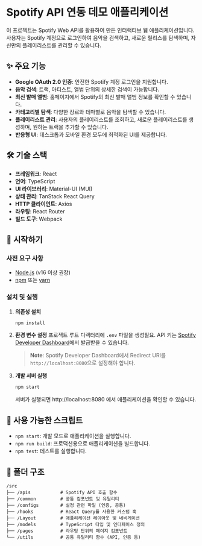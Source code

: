# Spotify API 연동 데모 애플리케이션

이 프로젝트는 Spotify Web API를 활용하여 만든 인터랙티브 웹 애플리케이션입니다. 사용자는 Spotify 계정으로 로그인하여 음악을 검색하고, 새로운 릴리스를 탐색하며, 자신만의 플레이리스트를 관리할 수 있습니다.

## ✨ 주요 기능

- **Google OAuth 2.0 인증**: 안전한 Spotify 계정 로그인을 지원합니다.
- **음악 검색**: 트랙, 아티스트, 앨범 단위의 상세한 검색이 가능합니다.
- **최신 발매 앨범**: 홈페이지에서 Spotify의 최신 발매 앨범 정보를 확인할 수 있습니다.
- **카테고리별 탐색**: 다양한 장르와 테마별로 음악을 탐색할 수 있습니다.
- **플레이리스트 관리**: 사용자의 플레이리스트를 조회하고, 새로운 플레이리스트를 생성하며, 원하는 트랙을 추가할 수 있습니다.
- **반응형 UI**: 데스크톱과 모바일 환경 모두에 최적화된 UI를 제공합니다.

## 🛠️ 기술 스택

- **프레임워크**: React
- **언어**: TypeScript
- **UI 라이브러리**: Material-UI (MUI)
- **상태 관리**: TanStack React Query
- **HTTP 클라이언트**: Axios
- **라우팅**: React Router
- **빌드 도구**: Webpack

## 🚀 시작하기

### 사전 요구 사항

- [Node.js](https://nodejs.org/) (v16 이상 권장)
- [npm](https://www.npmjs.com/) 또는 [yarn](https://yarnpkg.com/)

### 설치 및 실행
1.  **의존성 설치**
    ```bash
    npm install
    ```

2.  **환경 변수 설정**
    프로젝트 루트 디렉터리에 `.env` 파일을 생성필요. API 키는 [Spotify Developer Dashboard](https://developer.spotify.com/dashboard)에서 발급받을 수 있습니다.
    > **Note**: Spotify Developer Dashboard에서 Redirect URI를 `http://localhost:8080`으로 설정해야 합니다.

3.  **개발 서버 실행**
    ```bash
    npm start
    ```
    서버가 실행되면 http://localhost:8080 에서 애플리케이션을 확인할 수 있습니다.

## 📜 사용 가능한 스크립트

- `npm start`: 개발 모드로 애플리케이션을 실행합니다.
- `npm run build`: 프로덕션용으로 애플리케이션을 빌드합니다.
- `npm test`: 테스트를 실행합니다.

## 📁 폴더 구조

```
/src
├── /apis           # Spotify API 호출 함수
├── /common         # 공통 컴포넌트 및 유틸리티
├── /configs        # 설정 관련 파일 (인증, 공통)
├── /hooks          # React Query를 사용한 커스텀 훅
├── /Layout         # 애플리케이션 레이아웃 및 네비게이션
├── /models         # TypeScript 타입 및 인터페이스 정의
├── /pages          # 라우팅 단위의 페이지 컴포넌트
└── /utils          # 공통 유틸리티 함수 (API, 인증 등)
```
